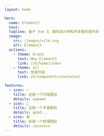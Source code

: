 ```yaml
---
layout: home

hero:
  name: Element3
  text:
  tagline: 基于 Vue 3，面向设计师和开发者的组件库
  image:
    src: /images/vite.svg
    alt: Element3
  actions:
    - theme: brand
      text: Why Element3
      link: /zh/home/index
    - theme: alt
      text: 快速开始
      link: zh/components/container

features:
  - icon: ⚡️
    title: 这是一个闪电图标
    details: wawawa
  - icon: 🖖
    title: 这是一个手掌图标
    details: good...
  - icon: 🛠️
    title: 这是一个修理图标
    details: cocococo
---
```

